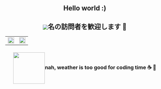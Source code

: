 <h2 align="center">Hello world :) </h2>

<p>
  <h2 align="center"><a href="https://count.getloli.com/"><img src="https://count.getloli.com/get/@:coder7eeN?theme=rule34" align="center"></a>名の訪問者を歓迎します 👋 </h2>
</p>

<table style="width: 100; border-collapse: collapse; border: none;">
    <tr style="border: none;">
        <td style="border: none;">
            <a href="https://github.com/coder7eeN">
                <img src="https://github-readme-stats.vercel.app/api?username=coder7eeN&count_private=true&show_icons=true&theme=radical&hide=issues" width="100%" />
            </a>
        </td>
        <td style="border: none;">
            <a href="https://github.com/coder7eeN">
                <img src="https://github-readme-stats.vercel.app/api/top-langs/?username=coder7eeN&layout=compact&theme=radical&custom_title=Top%20Languages" width="100%" />
            </a>
        </td>
    </tr>
</table>

<p>
  <h3 align="center"><img src="https://weather-icon.journeyad.repl.co/@danang?v=1" align="center" width="100" heigh="100">nah, weather is too good for coding time ☕ 🍵</h3>
</p>

<!-- [![Huy Pham's GitHub stats](https://github-readme-stats.vercel.app/api?username=coder7een&count_private=true&show_icons=true&theme=radical&hide=issues)](https://github.com/coder7eeN) 
[![Top Langs](https://github-readme-stats.vercel.app/api/top-langs/?username=coder7een&layout=compact&theme=radical)](https://github.com/coder7eeN) -->

